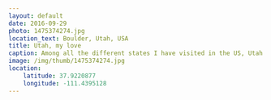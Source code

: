 ```yaml
---
layout: default
date: 2016-09-29
photo: 1475374274.jpg
location_text: Boulder, Utah, USA
title: Utah, my love
caption: Among all the different states I have visited in the US, Utah is by far the most beautiful and interesting one. It has a lot of forest, canyons, colorful hills and mountains, old school villages and nice people. If you get the chance, go there it's amazing.
image: /img/thumb/1475374274.jpg
location:
    latitude: 37.9220877
    longitude: -111.4395128
---
```

